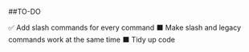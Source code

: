 ##TO-DO

✅ Add slash commands for every command
⬛ Make slash and legacy commands work at the same time
⬛ Tidy up code